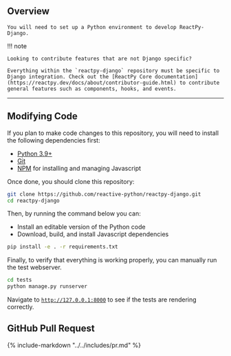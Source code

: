 ## Overview

<p class="intro" markdown>

    You will need to set up a Python environment to develop ReactPy-Django.

</p>

!!! note

    Looking to contribute features that are not Django specific?

    Everything within the `reactpy-django` repository must be specific to Django integration. Check out the [ReactPy Core documentation](https://reactpy.dev/docs/about/contributor-guide.html) to contribute general features such as components, hooks, and events.

---

## Modifying Code

If you plan to make code changes to this repository, you will need to install the following dependencies first:

-   [Python 3.9+](https://www.python.org/downloads/)
-   [Git](https://git-scm.com/downloads)
-   [NPM](https://docs.npmjs.com/try-the-latest-stable-version-of-npm) for installing and managing Javascript

Once done, you should clone this repository:

```bash linenums="0"
git clone https://github.com/reactive-python/reactpy-django.git
cd reactpy-django
```

Then, by running the command below you can:

-   Install an editable version of the Python code
-   Download, build, and install Javascript dependencies

```bash linenums="0"
pip install -e . -r requirements.txt
```

Finally, to verify that everything is working properly, you can manually run the test webserver.

```bash linenums="0"
cd tests
python manage.py runserver
```

Navigate to [`http://127.0.0.1:8000`](http://127.0.0.1:8000) to see if the tests are rendering correctly.

## GitHub Pull Request

{% include-markdown "../../includes/pr.md" %}
